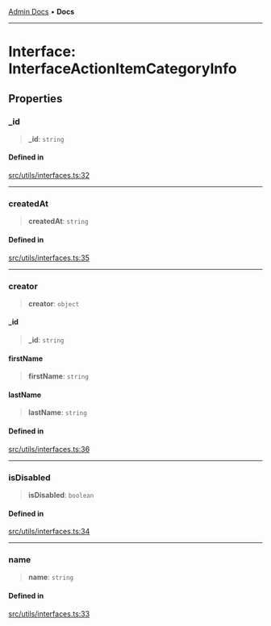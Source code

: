 [Admin Docs](/) • **Docs**

***

# Interface: InterfaceActionItemCategoryInfo

## Properties

### \_id

> **\_id**: `string`

#### Defined in

[src/utils/interfaces.ts:32](https://github.com/PalisadoesFoundation/talawa-admin/blob/main/src/utils/interfaces.ts#L32)

***

### createdAt

> **createdAt**: `string`

#### Defined in

[src/utils/interfaces.ts:35](https://github.com/PalisadoesFoundation/talawa-admin/blob/main/src/utils/interfaces.ts#L35)

***

### creator

> **creator**: `object`

#### \_id

> **\_id**: `string`

#### firstName

> **firstName**: `string`

#### lastName

> **lastName**: `string`

#### Defined in

[src/utils/interfaces.ts:36](https://github.com/PalisadoesFoundation/talawa-admin/blob/main/src/utils/interfaces.ts#L36)

***

### isDisabled

> **isDisabled**: `boolean`

#### Defined in

[src/utils/interfaces.ts:34](https://github.com/PalisadoesFoundation/talawa-admin/blob/main/src/utils/interfaces.ts#L34)

***

### name

> **name**: `string`

#### Defined in

[src/utils/interfaces.ts:33](https://github.com/PalisadoesFoundation/talawa-admin/blob/main/src/utils/interfaces.ts#L33)
